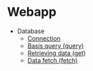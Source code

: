 # Webapp

- Database
  - [Connection](db.connection.md)
  - [Basis query (query)](db.query.md)
  - [Retrieving data (get)](db.get.md)
  - [Data fetch (fetch)](db.fetch.md)